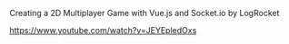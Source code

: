 
Creating a 2D Multiplayer Game with Vue.js and Socket.io
by LogRocket

https://www.youtube.com/watch?v=JEYEpledOxs